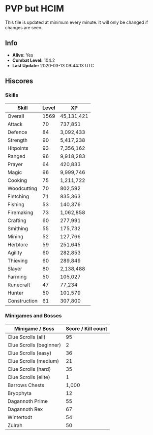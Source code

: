 # PVP but HCIM

This file is updated at minimum every minute. It will only be changed if changes are seen.

## Info

 - **Alive:** Yes
 - **Combat Level:** 104.2
 - **Last Update:** 2020-03-13 09:44:13 UTC

## Hiscores

### Skills

| Skill | Level | XP |
|--|--|--|
| Overall | 1569 | 45,131,421 |
| Attack | 70 | 737,851 |
| Defence | 84 | 3,092,433 |
| Strength | 90 | 5,417,238 |
| Hitpoints | 93 | 7,356,162 |
| Ranged | 96 | 9,918,283 |
| Prayer | 64 | 420,833 |
| Magic | 96 | 9,999,746 |
| Cooking | 75 | 1,211,722 |
| Woodcutting | 70 | 802,592 |
| Fletching | 71 | 835,363 |
| Fishing | 53 | 140,376 |
| Firemaking | 73 | 1,062,858 |
| Crafting | 60 | 277,991 |
| Smithing | 55 | 175,732 |
| Mining | 52 | 127,766 |
| Herblore | 59 | 251,645 |
| Agility | 60 | 282,853 |
| Thieving | 60 | 289,849 |
| Slayer | 80 | 2,138,488 |
| Farming | 50 | 105,027 |
| Runecraft | 47 | 77,234 |
| Hunter | 50 | 101,579 |
| Construction | 61 | 307,800 |

### Minigames and Bosses

| Minigame / Boss | Score / Kill count |
|--|--|
| Clue Scrolls (all) | 95 |
| Clue Scrolls (beginner) | 2 |
| Clue Scrolls (easy) | 36 |
| Clue Scrolls (medium) | 21 |
| Clue Scrolls (hard) | 35 |
| Clue Scrolls (elite) | 1 |
| Barrows Chests | 1,000 |
| Bryophyta | 12 |
| Dagannoth Prime | 55 |
| Dagannoth Rex | 67 |
| Wintertodt | 54 |
| Zulrah | 50 |
